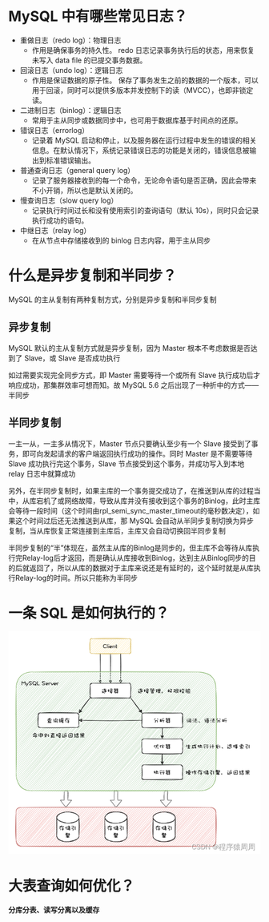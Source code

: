 # MySQL 中有哪些常见日志？

- 重做日志（redo log）：物理日志
  - 作用是确保事务的持久性。 redo 日志记录事务执行后的状态，用来恢复未写入 data file 的已提交事务数据。
- 回滚日志（undo log）：逻辑日志
  - 作用是保证数据的原子性。 保存了事务发生之前的数据的一个版本，可以用于回滚，同时可以提供多版本并发控制下的读（MVCC），也即非锁定读。
- 二进制日志（binlog）：逻辑日志
  - 常用于主从同步或数据同步中，也可用于数据库基于时间点的还原。
- 错误日志（errorlog）
  - 记录着 MySQL 启动和停止，以及服务器在运行过程中发生的错误的相关信息。在默认情况下，系统记录错误日志的功能是关闭的，错误信息被输出到标准错误输出。
- 普通查询日志（general query log）
  - 记录了服务器接收到的每一个命令，无论命令语句是否正确，因此会带来不小开销，所以也是默认关闭的。
- 慢查询日志（slow query log）
  - 记录执行时间过长和没有使用索引的查询语句（默认 10s），同时只会记录执行成功的语句。
- 中继日志（relay log）
  - 在从节点中存储接收到的 binlog 日志内容，用于主从同步

# 什么是异步复制和半同步？

MySQL 的主从复制有两种复制方式，分别是异步复制和半同步复制

## 异步复制

MySQL 默认的主从复制方式就是异步复制，因为 Master 根本不考虑数据是否达到了 Slave，或 Slave 是否成功执行

如过需要实现完全同步方式，即 Master 需要等待一个或所有 Slave 执行成功后才响应成功，那集群效率可想而知。故 MySQL 5.6 之后出现了一种折中的方式——半同步

## 半同步复制

一主一从，一主多从情况下，Master 节点只要确认至少有一个 Slave 接受到了事务，即可向发起请求的客户端返回执行成功的操作。同时 Master 是不需要等待 Slave 成功执行完这个事务，Slave 节点接受到这个事务，并成功写入到本地 relay 日志中就算成功

另外，在半同步复制时，如果主库的一个事务提交成功了，在推送到从库的过程当中，从库宕机了或网络故障，导致从库并没有接收到这个事务的Binlog，此时主库会等待一段时间（这个时间由rpl_semi_sync_master_timeout的毫秒数决定），如果这个时间过后还无法推送到从库，那 MySQL 会自动从半同步复制切换为异步复制，当从库恢复正常连接到主库后，主库又会自动切换回半同步复制

半同步复制的“半”体现在，虽然主从库的Binlog是同步的，但主库不会等待从库执行完Relay-log后才返回，而是确认从库接收到Binlog，达到主从Binlog同步的目的后就返回了，所以从库的数据对于主库来说还是有延时的，这个延时就是从库执行Relay-log的时间。所以只能称为半同步
# 一条 SQL 是如何执行的？

![在这里插入图片描述](https://raw.githubusercontent.com/feixue-altaaa/picture/master/pic/202306282144036.png)

# 大表查询如何优化？

**分库分表、读写分离以及缓存**